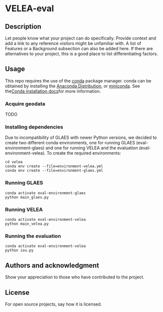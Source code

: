 # VELEA-eval


## Description
Let people know what your project can do specifically. Provide context and add a link to any reference visitors might be unfamiliar with. A list of Features or a Background subsection can also be added here. If there are alternatives to your project, this is a good place to list differentiating factors.

## Usage

This repo requires the use of the [conda](https://docs.conda.io/en/latest/) package manager. conda can be obtained by installing the 
[Anaconda Distribution](https://www.anaconda.com/distribution/), or [miniconda](https://docs.anaconda.com/miniconda/). See the[Conda installation docs](https://conda.io/docs/user-guide/install/download.html>)for more information.

### Acquire geodata
TODO
    
### Installing dependencies
Due to incompatibility of GLAES with newer Python versions, we decided to create two different conda environments,
one for running GLAES (eval-environment-glaes) and one for running VELEA and the evaluation (eval-environment-velea).
To create the required environments:

    cd velea
    conda env create --file=environment-velea.yml
    conda env create --file=environment-glaes.yml

### Running GLAES
    conda activate eval-environment-glaes
    python main_glaes.py

### Running VELEA
    conda activate eval-environment-velea
    python main_velea.py

### Running the evaluation
    conda activate eval-environment-velea
    python iou.py

## Authors and acknowledgment
Show your appreciation to those who have contributed to the project.

## License
For open source projects, say how it is licensed.

